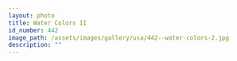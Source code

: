 ```yaml
---
layout: photo
title: Water Colors II
id_number: 442
image_path: /assets/images/gallery/usa/442--water-colors-2.jpg
description: ""
---
```

